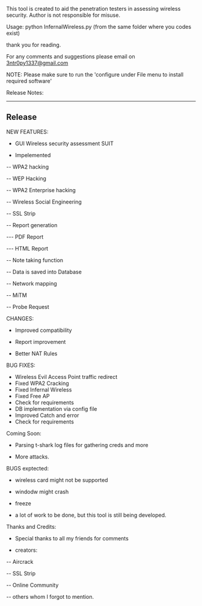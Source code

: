This tool is created to aid the penetration testers in assessing wireless security. 
Author is not responsible for misuse. 

Usage: python InfernalWireless.py (from the same folder where you codes exist)

thank you for reading. 

For any comments and suggestions please email on 3ntr0py1337@gmail.com

NOTE:
Please make sure to run the 'configure under File menu to install required software'

Release Notes: 

---------------------------------------------------------------------
Release 
---------------------------------------------------------------------

NEW FEATURES:

- GUI Wireless security assessment SUIT

- Impelemented 

-- WPA2 hacking

-- WEP Hacking

-- WPA2 Enterprise hacking

-- Wireless Social Engineering

-- SSL Strip

-- Report generation 

--- PDF Report

--- HTML Report

-- Note taking function

-- Data is saved into Database

-- Network mapping 

-- MiTM 

-- Probe Request


CHANGES:
- Improved compatibility 

- Report improvement

- Better NAT Rules


BUG FIXES:

- Wireless Evil Access Point traffic redirect
- Fixed WPA2 Cracking
- Fixed Infernal Wireless
- Fixed Free AP
- Check for requirements
- DB implementation via config file
- Improved Catch and error
- Check for requirements

Coming Soon: 
- Parsing t-shark log files for gathering creds and more

- More attacks.

BUGS exptected: 
- wireless card might not be supported

- windodw might crash 

- freeze

- a lot of work to be done, but this tool is still being developed. 

Thanks and Credits: 

- Special thanks to all my friends for comments

- creators: 

-- Aircrack

-- SSL Strip

-- Online Community

-- others whom I forgot to mention. 



